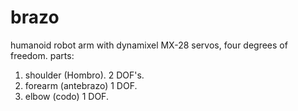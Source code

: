 # brazo
humanoid robot arm with dynamixel MX-28 servos, four degrees of freedom. 
parts:

1.  shoulder (Hombro). 2 DOF's.
2.  forearm  (antebrazo) 1 DOF.
3.  elbow (codo) 1 DOF.


